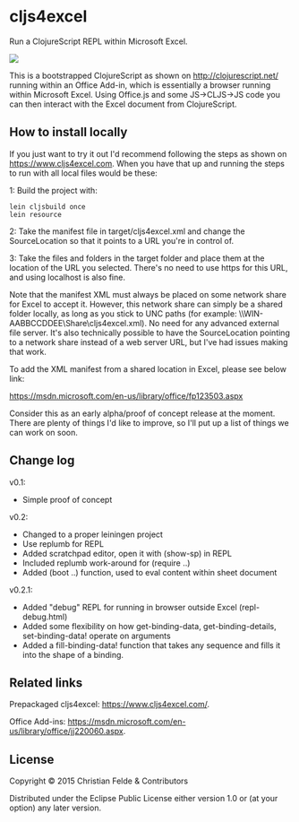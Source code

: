 # cljs4excel
Run a ClojureScript REPL within Microsoft Excel.

![](https://www.cljs4excel.com/img/preview-1.gif)

This is a bootstrapped ClojureScript as shown on http://clojurescript.net/
running within an Office Add-in, which is essentially a browser running within
Microsoft Excel. Using Office.js and some JS->CLJS->JS code you can then
interact with the Excel document from ClojureScript.

## How to install locally

If you just want to try it out I'd recommend following the steps as shown on
https://www.cljs4excel.com. When you have that up and running the steps to run
with all local files would be these:

1: Build the project with:

    lein cljsbuild once
    lein resource

2: Take the manifest file in target/cljs4excel.xml and change the SourceLocation
so that it points to a URL you're in control of.

3: Take the files and folders in the target folder and place them at the location
of the URL you selected. There's no need to use https for this URL, and using
localhost is also fine.

Note that the manifest XML must always be placed on some network share for
Excel to accept it. However, this network share can simply be a shared folder
locally, as long as you stick to UNC paths (for example: \\\\WIN-AABBCCDDEE\Share\cljs4excel.xml).
No need for any advanced external file server. It's also technically possible
to have the SourceLocation pointing to a network share instead of a web server
URL, but I've had issues making that work.

To add the XML manifest from a shared location in Excel, please see below link:

https://msdn.microsoft.com/en-us/library/office/fp123503.aspx

Consider this as an early alpha/proof of concept release at the moment. There
are plenty of things I'd like to improve, so I'll put up a list of things
we can work on soon.

## Change log

v0.1:
* Simple proof of concept

v0.2:
* Changed to a proper leiningen project
* Use replumb for REPL
* Added scratchpad editor, open it with (show-sp) in REPL
* Included replumb work-around for (require ..)
* Added (boot ..) function, used to eval content within sheet document

v0.2.1:
* Added "debug" REPL for running in browser outside Excel (repl-debug.html)
* Added some flexibility on how get-binding-data, get-binding-details, set-binding-data! operate on arguments
* Added a fill-binding-data! function that takes any sequence and fills it into the shape of a binding.


## Related links

Prepackaged cljs4excel: https://www.cljs4excel.com/.

Office Add-ins: https://msdn.microsoft.com/en-us/library/office/jj220060.aspx.

## License

Copyright © 2015 Christian Felde & Contributors

Distributed under the Eclipse Public License either version 1.0 or (at
your option) any later version.
